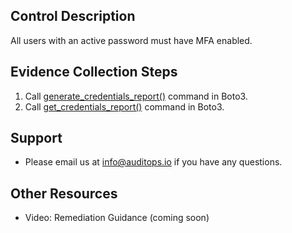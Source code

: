 ## Control Description
All users with an active password must have MFA enabled.

## Evidence Collection Steps
1. Call [generate_credentials_report()](https://boto3.amazonaws.com/v1/documentation/api/1.26.89/reference/services/iam/client/generate_credential_report.html) command in Boto3.
2. Call [get_credentials_report()](https://boto3.amazonaws.com/v1/documentation/api/1.26.89/reference/services/iam/client/get_credential_report.html) command in Boto3.

## Support
- Please email us at info@auditops.io if you have any questions.

## Other Resources
- Video: Remediation Guidance (coming soon)
